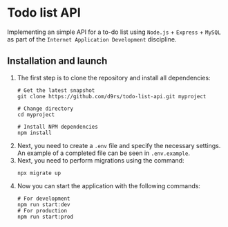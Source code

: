 # Todo list API
Implementing an simple API for a to-do list using `Node.js` + `Express` + `MySQL` as part of the `Internet Application Development` discipline.

## Installation and launch
1. The first step is to clone the repository and install all dependencies:
    ```
    # Get the latest snapshot
    git clone https://github.com/d9rs/todo-list-api.git myproject

    # Change directory
    cd myproject

    # Install NPM dependencies
    npm install
    ```
2. Next, you need to create a `.env` file and specify the necessary settings. An example of a completed file can be seen in `.env.example`.
3. Next, you need to perform migrations using the command:
    ```
    npx migrate up
    ```
4. Now you can start the application with the following commands:
    ```
    # For development
    npm run start:dev
    # For production
    npm run start:prod
    ```